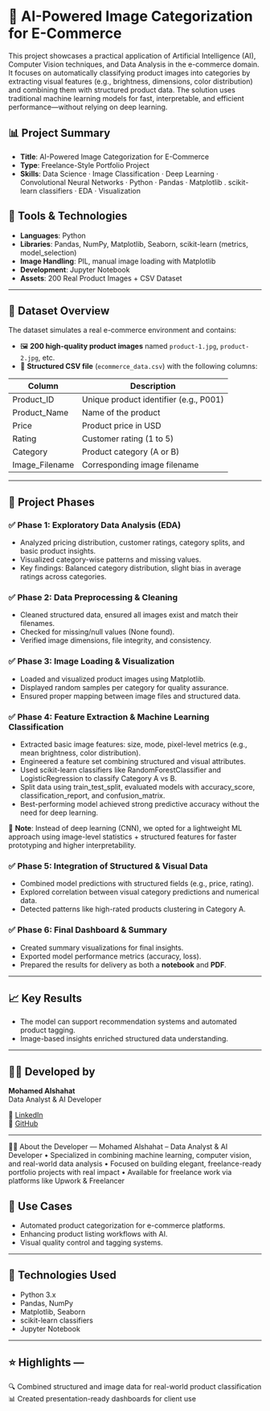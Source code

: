 # 🧠 AI-Powered Image Categorization for E-Commerce

This project showcases a practical application of Artificial Intelligence (AI), Computer Vision techniques, and Data Analysis in the e-commerce domain. It focuses on automatically classifying product images into categories by extracting visual features (e.g., brightness, dimensions, color distribution) and combining them with structured product data. The solution uses traditional machine learning models for fast, interpretable, and efficient performance—without relying on deep learning.

## 📊 Project Summary

- **Title**: AI-Powered Image Categorization for E-Commerce
- **Type**: Freelance-Style Portfolio Project
- **Skills**: Data Science · Image Classification · Deep Learning · Convolutional Neural Networks · Python · Pandas · Matplotlib . scikit-learn classifiers  · EDA · Visualization


 ## 🧰 Tools & Technologies  
- **Languages**: Python  
- **Libraries**: Pandas, NumPy, Matplotlib, Seaborn, scikit-learn (metrics, model_selection)  
- **Image Handling**: PIL, manual image loading with Matplotlib  
- **Development**: Jupyter Notebook  
- **Assets**: 200 Real Product Images + CSV Dataset


---

## 📁 Dataset Overview

The dataset simulates a real e-commerce environment and contains:

- 🖼️ **200 high-quality product images** named `product-1.jpg`, `product-2.jpg`, etc.
- 📄 **Structured CSV file** (`ecommerce_data.csv`) with the following columns:

| Column           | Description                                 |
|------------------|---------------------------------------------|
| Product_ID       | Unique product identifier (e.g., P001)      |
| Product_Name     | Name of the product                         |
| Price            | Product price in USD                        |
| Rating           | Customer rating (1 to 5)                    |
| Category         | Product category (A or B)                   |
| Image_Filename   | Corresponding image filename                |

---

## 🚀 Project Phases

### ✅ Phase 1: Exploratory Data Analysis (EDA)
- Analyzed pricing distribution, customer ratings, category splits, and basic product insights.
- Visualized category-wise patterns and missing values.
- Key findings: Balanced category distribution, slight bias in average ratings across categories.

### ✅ Phase 2: Data Preprocessing & Cleaning
- Cleaned structured data, ensured all images exist and match their filenames.
- Checked for missing/null values (None found).
- Verified image dimensions, file integrity, and consistency.

### ✅ Phase 3: Image Loading & Visualization
- Loaded and visualized product images using Matplotlib.
- Displayed random samples per category for quality assurance.
- Ensured proper mapping between image files and structured data.

### ✅ Phase 4: Feature Extraction & Machine Learning Classification  
- Extracted basic image features: size, mode, pixel-level metrics (e.g., mean brightness, color distribution).  
- Engineered a feature set combining structured and visual attributes.  
- Used scikit-learn classifiers like RandomForestClassifier and LogisticRegression to classify Category A vs B.  
- Split data using train_test_split, evaluated models with accuracy_score, classification_report, and confusion_matrix.  
- Best-performing model achieved strong predictive accuracy without the need for deep learning.  
  
📝 **Note**: Instead of deep learning (CNN), we opted for a lightweight ML approach using image-level statistics + structured features for faster prototyping and higher interpretability.


### ✅ Phase 5: Integration of Structured & Visual Data
- Combined model predictions with structured fields (e.g., price, rating).
- Explored correlation between visual category predictions and numerical data.
- Detected patterns like high-rated products clustering in Category A.

### ✅ Phase 6: Final Dashboard & Summary
- Created summary visualizations for final insights.
- Exported model performance metrics (accuracy, loss).
- Prepared the results for delivery as both a **notebook** and **PDF**.

---

## 📈 Key Results

- The model can support recommendation systems and automated product tagging.
- Image-based insights enriched structured data understanding.

---

## 👨‍💻 Developed by

**Mohamed Alshahat**  
 Data Analyst & AI Developer  
 
🔗 [LinkedIn](https://linkedin.com/in/mohamed-alshahat-8754992a4)  
🔗 [GitHub](https://github.com/Alshahatmohamed)

---
👨‍💻 About the Developer 
— Mohamed Alshahat 
– Data Analyst & AI Developer 
• Specialized in combining machine learning, computer vision, and real-world data analysis 
• Focused on building elegant, freelance-ready portfolio projects with real impact 
• Available for freelance work via platforms like Upwork & Freelancer


## 💼 Use Cases

- Automated product categorization for e-commerce platforms.
- Enhancing product listing workflows with AI.
- Visual quality control and tagging systems.

---

## 🧠 Technologies Used

- Python 3.x
- Pandas, NumPy
- Matplotlib, Seaborn
- scikit-learn classifiers
- Jupyter Notebook

---

## ⭐ Highlights — 
  🔍 Combined structured and image data for real-world product classification  
  📊 Created presentation-ready dashboards for client use


